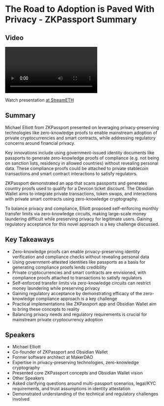 # The Road to Adoption is Paved With Privacy - ZKPassport Summary

## Video
<video id="video" controls></video>
<script src="https://vod-cdn.lp-playback.studio/raw/jxf4iblf6wlsyor6526t4tcmtmqa/catalyst-vod-com/hls/5fdb125zfhdnj6ub/index.m3u8"></script>
<script>
  var video = document.getElementById('video');
  var videoSrc = 'https://vod-cdn.lp-playback.studio/raw/jxf4iblf6wlsyor6526t4tcmtmqa/catalyst-vod-com/hls/5fdb125zfhdnj6ub/index.m3u8';
  if (Hls.isSupported()) {
    var hls = new Hls();
    hls.loadSource(videoSrc);
    hls.attachMedia(video);
  }
  else if (video.canPlayType('application/vnd.apple.mpegurl')) {
    video.src = videoSrc;
  }
</script>

Watch presentation [at StreamETH](https://streameth.org/edge_city/watch?session=6724dc7cf861dff09521ddb5)

## Summary
Michael Elliott from ZKPassport presented on leveraging privacy-preserving technologies like zero-knowledge proofs to enable mainstream adoption of private cryptocurrencies and smart contracts, while addressing regulatory concerns around financial privacy.

Key innovations include using government-issued identity documents like passports to generate zero-knowledge proofs of compliance (e.g. not being on sanction lists, residency in allowed countries) without revealing personal data. These compliance proofs could be attached to private stablecoin transactions and smart contract interactions to satisfy regulators.

ZKPassport demonstrated an app that scans passports and generates country proofs used to qualify for a Devcon ticket discount. The Obsidian Wallet aims to integrate private transactions, token swaps, and interactions with private smart contracts using zero-knowledge cryptography.

To balance privacy and compliance, Elliott proposed self-enforcing monthly transfer limits via zero-knowledge circuits, making large-scale money laundering difficult while preserving privacy for legitimate users. Gaining regulatory acceptance for this novel approach is a key challenge discussed.

## Key Takeaways
- Zero-knowledge proofs can enable privacy-preserving identity verification and compliance checks without revealing personal data
- Using government-attested identities like passports as a basis for generating compliance proofs lends credibility
- Private cryptocurrencies and smart contracts are envisioned, with compliance proofs attached to transactions to satisfy regulators
- Self-enforced transfer limits via zero-knowledge circuits can restrict money laundering while preserving privacy
- Gaining regulatory acceptance by demonstrating efficacy of the zero-knowledge compliance approach is a key challenge
- Practical implementations like ZKPassport app and Obsidian Wallet aim to bring these concepts to reality
- Balancing privacy needs and regulatory requirements is crucial for mainstream private cryptocurrency adoption

## Speakers
- Michael Elliott
- Co-founder of ZKPassport and Obsidian Wallet
- Former software architect at MakerDAO
- Expertise in privacy-preserving technologies, zero-knowledge cryptography
- Presented core ZKPassport concepts and Obsidian Wallet vision
- Other Speakers
- Asked clarifying questions around multi-passport scenarios, legal/KYC requirements, and trust assumptions in identity attestation
- Demonstrated understanding of the technical and regulatory challenges involved

